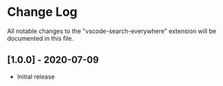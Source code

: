 # Change Log

All notable changes to the "vscode-search-everywhere" extension will be documented in this file.

## [1.0.0] - 2020-07-09
- Initial release

